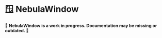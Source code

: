 # :window: NebulaWindow

**:construction: NebulaWindow is a work in progress. Documentation may be missing or outdated. :construction:**

